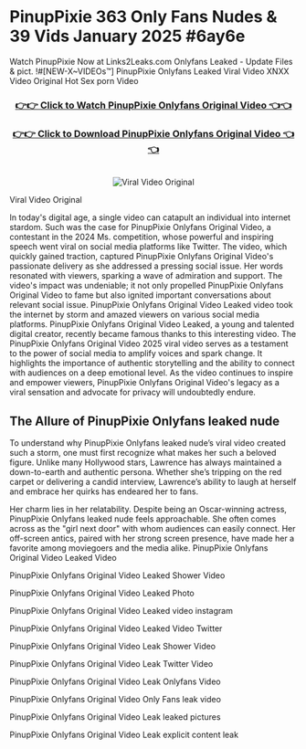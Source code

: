 # PinupPixie 363  Only Fans Nudes & 39 Vids January 2025 #6ay6e

Watch PinupPixie Now at Links2Leaks.com Onlyfans Leaked - Update Files & pict. !#[NEW-X~VIDEOs™] PinupPixie Onlyfans Leaked Viral Video XNXX Video Original Hot Sex porn Video
<br>
<div align="center">
<h3><a href="https://links2leaks.com/pinuppixie" rel="nofollow">👉👉 Click to Watch PinupPixie Onlyfans Original Video 👈👈</a></h3>
<h3><a href="https://links2leaks.com/pinuppixie" rel="nofollow">👉👉 Click to Download PinupPixie Onlyfans Original Video 👈👈</a></h3>
<br>
<a href="https://links2leaks.com/pinuppixie" rel="nofollow"><img src="https://i.ibb.co/Gkj2r4b/banner.png" alt="Viral Video Original" style="max-width: 100%; display: inline-block;" data-target="animated-image.originalImage"></a>
</div>

Viral Video Original

In today's digital age, a single video can catapult an individual into internet stardom. Such was the case for PinupPixie Onlyfans Original Video, a contestant in the 2024 Ms. competition, whose powerful and inspiring speech went viral on social media platforms like Twitter.
The video, which quickly gained traction, captured PinupPixie Onlyfans Original Video's passionate delivery as she addressed a pressing social issue. Her words resonated with viewers, sparking a wave of admiration and support. The video's impact was undeniable; it not only propelled PinupPixie Onlyfans Original Video to fame but also ignited important conversations about relevant social issue.
PinupPixie Onlyfans Original Video Leaked video took the internet by storm and amazed viewers on various social media platforms. PinupPixie Onlyfans Original Video Leaked, a young and talented digital creator, recently became famous thanks to this interesting video.
The PinupPixie Onlyfans Original Video 2025 viral video serves as a testament to the power of social media to amplify voices and spark change. It highlights the importance of authentic storytelling and the ability to connect with audiences on a deep emotional level. As the video continues to inspire and empower viewers, PinupPixie Onlyfans Original Video's legacy as a viral sensation and advocate for privacy will undoubtedly endure.

<h2>The Allure of PinupPixie Onlyfans leaked nude</h2>


To understand why PinupPixie Onlyfans leaked nude’s viral video created such a storm, one must first recognize what makes her such a beloved figure. Unlike many Hollywood stars, Lawrence has always maintained a down-to-earth and authentic persona. Whether she’s tripping on the red carpet or delivering a candid interview, Lawrence’s ability to laugh at herself and embrace her quirks has endeared her to fans.

Her charm lies in her relatability. Despite being an Oscar-winning actress, PinupPixie Onlyfans leaked nude feels approachable. She often comes across as the "girl next door" with whom audiences can easily connect. Her off-screen antics, paired with her strong screen presence, have made her a favorite among moviegoers and the media alike.
PinupPixie Onlyfans Original Video Leaked Video

PinupPixie Onlyfans Original Video Leaked Shower Video

PinupPixie Onlyfans Original Video Leaked Photo

PinupPixie Onlyfans Original Video Leaked video instagram

PinupPixie Onlyfans Original Video Leaked Video Twitter

PinupPixie Onlyfans Original Video Leak Shower Video

PinupPixie Onlyfans Original Video Leak Twitter Video

PinupPixie Onlyfans Original Video Leak Onlyfans Video

PinupPixie Onlyfans Original Video Only Fans leak video

PinupPixie Onlyfans Original Video Leak leaked pictures

PinupPixie Onlyfans Original Video Leak explicit content leak